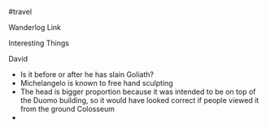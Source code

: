 #travel 

Wanderlog Link

Interesting Things

David
- Is it before or after he has slain Goliath?
- Michelangelo is known to free hand sculpting
- The head is bigger proportion because it was intended to be on top of the Duomo building, so it would have looked correct if people viewed it from the ground
Colosseum 
- 